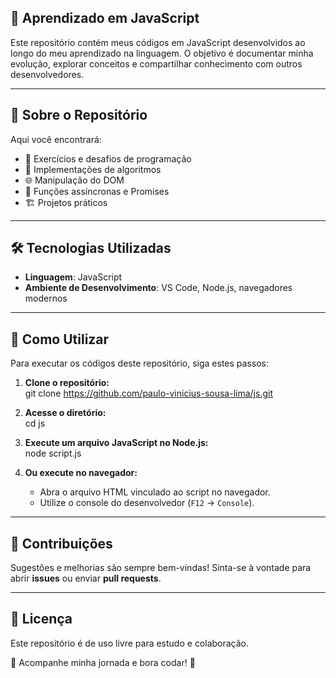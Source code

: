 ## 📌 Aprendizado em JavaScript  

Este repositório contém meus códigos em JavaScript desenvolvidos ao longo do meu aprendizado na linguagem. O objetivo é documentar minha evolução, explorar conceitos e compartilhar conhecimento com outros desenvolvedores.  

---

## 📖 Sobre o Repositório  

Aqui você encontrará:  

- 📝 Exercícios e desafios de programação  
- 🎯 Implementações de algoritmos  
- 🌐 Manipulação do DOM  
- 🔄 Funções assíncronas e Promises  
- 🏗️ Projetos práticos  

---

## 🛠️ Tecnologias Utilizadas  

- **Linguagem**: JavaScript  
- **Ambiente de Desenvolvimento**: VS Code, Node.js, navegadores modernos  

---

## 🚀 Como Utilizar  

Para executar os códigos deste repositório, siga estes passos:  

1. **Clone o repositório:**  
   git clone https://github.com/paulo-vinicius-sousa-lima/js.git

2. **Acesse o diretório:**  
   cd js

3. **Execute um arquivo JavaScript no Node.js:**  
   node script.js

4. **Ou execute no navegador:**  
   - Abra o arquivo HTML vinculado ao script no navegador.  
   - Utilize o console do desenvolvedor (`F12` → `Console`).  

---

## 📌 Contribuições  

Sugestões e melhorias são sempre bem-vindas! Sinta-se à vontade para abrir **issues** ou enviar **pull requests**.  

---

## 📜 Licença  

Este repositório é de uso livre para estudo e colaboração.  

📌 Acompanhe minha jornada e bora codar! 🚀
